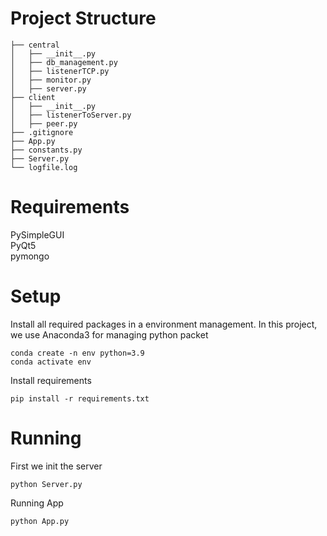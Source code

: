 
# Project Structure
```
├── central 
│   ├── __init__.py
│   ├── db_management.py
│   ├── listenerTCP.py
│   ├── monitor.py
│   ├── server.py
├── client 
│   ├── __init__.py
│   ├── listenerToServer.py 
│   ├── peer.py 
├── .gitignore
├── App.py
├── constants.py
├── Server.py
└── logfile.log
```
#  Requirements
PySimpleGUI <br>
PyQt5  <br>
pymongo


# Setup

Install all required packages in a environment management. In this project, we use Anaconda3 for managing python packet

```
conda create -n env python=3.9
conda activate env
```
Install requirements
```
pip install -r requirements.txt
```

#   Running

First we init the server
```
python Server.py
```

Running App
```
python App.py
```
